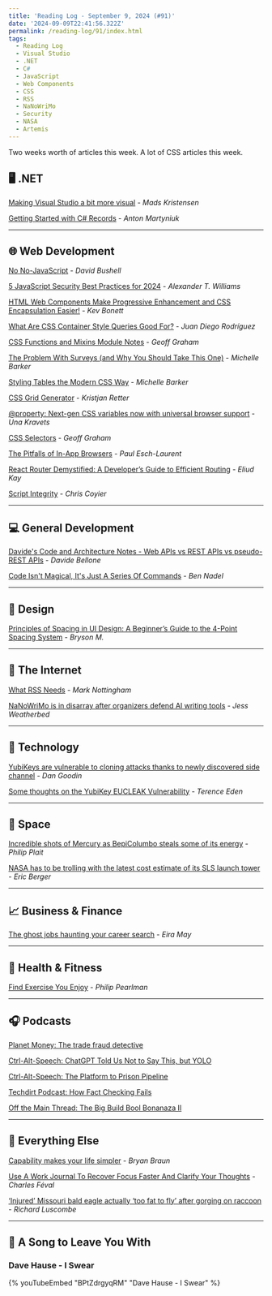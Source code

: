 ```yaml
---
title: 'Reading Log - September 9, 2024 (#91)'
date: '2024-09-09T22:41:56.322Z'
permalink: /reading-log/91/index.html
tags:
  - Reading Log
  - Visual Studio
  - .NET
  - C#
  - JavaScript
  - Web Components
  - CSS
  - RSS
  - NaNoWriMo
  - Security
  - NASA
  - Artemis
---
```


Two weeks worth of articles this week. A lot of CSS articles this week.
<!-- excerpt -->

## 🖥 .NET

[Making Visual Studio a bit more visual](https://devblogs.microsoft.com/visualstudio/making-visual-studio-a-bit-more-visual/) - *Mads Kristensen*

[Getting Started with C# Records](https://medium.com/codex/getting-started-with-c-records-7dec761a87b5) - *Anton Martyniuk*

---

## 🌐 Web Development

[No No-JavaScript](https://dbushell.com/2024/06/22/no-no-javascript/) - *David Bushell*

[5 JavaScript Security Best Practices for 2024](https://thenewstack.io/5-javascript-security-best-practices-for-2024/) - *Alexander T. Williams*

[HTML Web Components Make Progressive Enhancement and CSS Encapsulation Easier!](https://css-tricks.com/html-web-components-make-progressive-enhancement-and-css-encapsulation-easier/) - *Kev Bonett*

[What Are CSS Container Style Queries Good For?](https://www.smashingmagazine.com/2024/06/what-are-css-container-style-queries-good-for/) - *Juan Diego Rodríguez*

[CSS Functions and Mixins Module Notes](https://css-tricks.com/css-functions-and-mixins-module-notes/) - *Geoff Graham*

[The Problem With Surveys (and Why You Should Take This One)](https://css-irl.info/the-problem-with-surveys/) - *Michelle Barker*

[Styling Tables the Modern CSS Way](https://piccalil.li/blog/styling-tables-the-modern-css-way/) - *Michelle Barker*

[CSS Grid Generator](https://cssgridgenerator.io/) - *Kristjan Retter*

[@property: Next-gen CSS variables now with universal browser support](https://web.dev/blog/at-property-baseline?hl=en) - *Una Kravets*

[CSS Selectors](https://css-tricks.com/css-selectors/) - *Geoff Graham*

[The Pitfalls of In-App Browsers](https://frontendmasters.com/blog/the-pitfalls-of-in-app-browsers/) - *Paul Esch-Laurent*

[React Router Demystified: A Developer’s Guide to Efficient Routing](https://www.travis-ci.com/blog/react-router-demystified-a-developers-guide-to-efficient-routing/) - *Eliud Kay*

[Script Integrity](https://frontendmasters.com/blog/script-integrity/) - *Chris Coyier*

---

## 💻 General Development

[Davide's Code and Architecture Notes - Web APIs vs REST APIs vs pseudo-REST APIs](https://www.code4it.dev/architecture-notes/webapi-vs-rest-vs-pseudo-rest/#wrapping-up) - *Davide Bellone*

[Code Isn't Magical, It's Just A Series Of Commands](https://www.bennadel.com/blog/4693-code-isnt-magical-its-just-a-series-of-commands.htm) - *Ben Nadel*

---

## 🎨 Design

[Principles of Spacing in UI Design: A Beginner’s Guide to the 4-Point Spacing System](https://uxplanet.org/principles-of-spacing-in-ui-design-a-beginners-guide-to-the-4-point-spacing-system-6e88233b527a) - *Bryson M.*

---

## 📡 The Internet

[What RSS Needs](https://www.mnot.net/blog/2024/08/25/feeds) - *Mark Nottingham*

[NaNoWriMo is in disarray after organizers defend AI writing tools](https://www.theverge.com/2024/9/3/24234811/nanowrimo-ai-stance-classist-ableist-criticism) - *Jess Weatherbed*

---

## 🔌 Technology

[YubiKeys are vulnerable to cloning attacks thanks to newly discovered side channel](https://arstechnica.com/security/2024/09/yubikeys-are-vulnerable-to-cloning-attacks-thanks-to-newly-discovered-side-channel/) - *Dan Goodin*

[Some thoughts on the YubiKey EUCLEAK Vulnerability](https://shkspr.mobi/blog/2024/09/some-thoughts-on-the-yubikey-eucleak-vulnerability/) - *Terence Eden*

---

## 🚀 Space

[Incredible shots of Mercury as BepiColumbo steals some of its energy](https://badastronomy.beehiiv.com/p/incredible-shots-mercury-bepicolumbo-steals-energy) - *Philip Plait*

[NASA has to be trolling with the latest cost estimate of its SLS launch tower](https://arstechnica.com/space/2024/08/nasas-second-large-launch-tower-has-gotten-stupidly-expensive/) - *Eric Berger*

---

## 📈 Business & Finance

[The ghost jobs haunting your career search](https://stackoverflow.blog/2024/07/15/the-ghost-jobs-haunting-your-career-search/) - *Eira May*

---

## 🏃 Health & Fitness

[Find Exercise You Enjoy](https://primecuts.philpearlman.com/p/find-exercise-enjoy) - *Philip Pearlman*

---

## 🎧 Podcasts

[Planet Money: The trade fraud detective](https://www.npr.org/2024/08/23/1197961495/the-trade-fraud-detective)

[Ctrl-Alt-Speech: ChatGPT Told Us Not to Say This, but YOLO](https://podcast.ctrlaltspeech.com/2315966/15632153-chatgpt-told-us-not-to-say-this-but-yolo)

[Ctrl-Alt-Speech: The Platform to Prison Pipeline](https://podcast.ctrlaltspeech.com/2315966/15671677-the-platform-to-prison-pipeline)

[Techdirt Podcast: How Fact Checking Fails](https://www.techdirt.com/2024/08/27/techdirt-podcast-episode-401-how-fact-checking-fails/)

[Off the Main Thread: The Big Build Bool Bonanaza II](https://offthemainthread.tech/episode/big-build-bool-bonanza/)

---

## 🎒 Everything Else

[Capability makes your life simpler](https://www.bryanbraun.com/2024/07/31/capability-makes-your-life-simpler/) - *Bryan Braun*

[Use A Work Journal To Recover Focus Faster And Clarify Your Thoughts](https://fev.al/posts/work-journal/) - *Charles Féval*

[‘Injured’ Missouri bald eagle actually ‘too fat to fly’ after gorging on raccoon](https://www.theguardian.com/world/article/2024/aug/28/bald-eagle-injured-raccoon) - *Richard Luscombe*

---

## 🎵 A Song to Leave You With

<h3 class="music">Dave Hause - I Swear</h3>

{% youTubeEmbed "BPtZdrgyqRM" "Dave Hause - I Swear" %}

